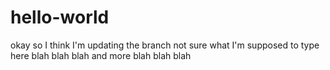 # hello-world
okay so I think I'm updating the branch 
not sure what I'm supposed to type here
blah blah blah
and more blah blah blah

